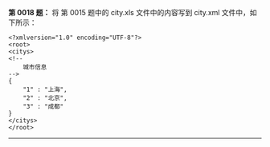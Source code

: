 **第 0018 题：** 将 第 0015 题中的 city.xls 文件中的内容写到 city.xml 文件中，如下所示：

    <?xmlversion="1.0" encoding="UTF-8"?>
    <root>
    <citys>
    <!--
        城市信息
    -->
    {
        "1" : "上海",
        "2" : "北京",
        "3" : "成都"
    }
    </citys>
    </root>
----
